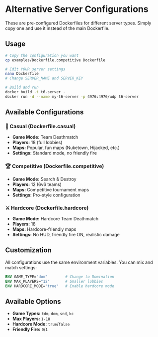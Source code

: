 # Alternative Server Configurations

These are pre-configured Dockerfiles for different server types. Simply copy one and use it instead of the main Dockerfile.

## Usage

```bash
# Copy the configuration you want
cp examples/Dockerfile.competitive Dockerfile

# Edit YOUR server settings
nano Dockerfile
# Change SERVER_NAME and SERVER_KEY

# Build and run
docker build -t t6-server .
docker run -d --name my-t6-server -p 4976:4976/udp t6-server
```

## Available Configurations

### 🎯 Casual (Dockerfile.casual)
- **Game Mode:** Team Deathmatch
- **Players:** 18 (full lobbies)
- **Maps:** Popular, fun maps (Nuketown, Hijacked, etc.)
- **Settings:** Standard mode, no friendly fire

### 🏆 Competitive (Dockerfile.competitive)  
- **Game Mode:** Search & Destroy
- **Players:** 12 (6v6 teams)
- **Maps:** Competitive tournament maps
- **Settings:** Pro-style configuration

### ⚔️ Hardcore (Dockerfile.hardcore)
- **Game Mode:** Hardcore Team Deathmatch
- **Players:** 18
- **Maps:** Hardcore-friendly maps
- **Settings:** No HUD, friendly fire ON, realistic damage

## Customization

All configurations use the same environment variables. You can mix and match settings:

```dockerfile
ENV GAME_TYPE="dom"        # Change to Domination
ENV MAX_PLAYERS="12"       # Smaller lobbies
ENV HARDCORE_MODE="true"   # Enable hardcore mode
```

## Available Options

- **Game Types:** `tdm`, `dom`, `snd`, `kc`
- **Max Players:** `1-18`
- **Hardcore Mode:** `true`/`false`
- **Friendly Fire:** `0`/`1` 